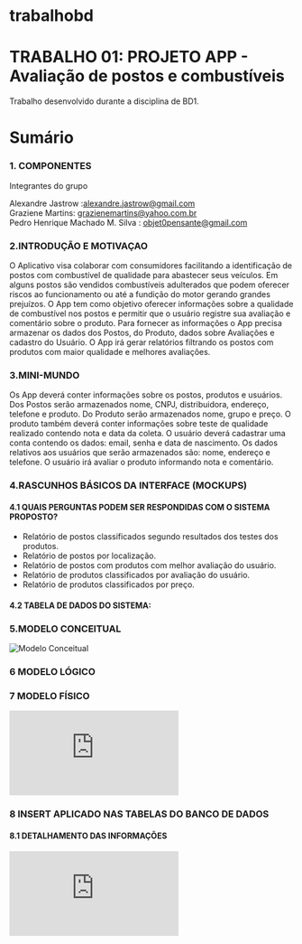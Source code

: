 # trabalhobd
# 

# TRABALHO 01:  PROJETO APP - Avaliação de postos e combustíveis
Trabalho desenvolvido durante a disciplina de BD1.

# Sumário

### 1. COMPONENTES<br>
Integrantes do grupo<br>

Alexandre Jastrow :alexandre.jastrow@gmail.com<br>
Graziene Martins: grazienemartins@yahoo.com.br<br>
Pedro Henrique Machado M. Silva : objet0pensante@gmail.com<br>

### 2.INTRODUÇÃO E MOTIVAÇAO<br>
O Aplicativo visa colaborar com consumidores facilitando a identificação de postos com combustível de qualidade para abastecer seus veículos.
Em alguns postos são vendidos combustíveis adulterados que podem oferecer riscos ao funcionamento ou até a fundição do motor gerando grandes prejuízos.
O App tem como objetivo oferecer informações sobre a qualidade de combustível nos postos e permitir que o usuário registre sua avaliação e comentário sobre o produto. Para fornecer as informações o App precisa armazenar os dados dos Postos, do Produto, dados sobre Avaliações e cadastro do Usuário. O App irá gerar relatórios filtrando os postos com produtos com maior qualidade e melhores avaliações.


### 3.MINI-MUNDO<br>

Os App deverá conter informações sobre os postos,  produtos e usuários. Dos Postos serão armazenados nome, CNPJ, distribuidora, endereço, telefone e produto. Do Produto serão armazenados nome, grupo e preço. O produto também deverá conter informações sobre teste de qualidade realizado contendo nota e data da coleta.   O usuário deverá cadastrar uma conta contendo os dados: email, senha e data de nascimento. Os dados relativos aos usuários que serão armazenados são: nome, endereço e telefone. O usuário irá avaliar o produto informando nota e comentário.

### 4.RASCUNHOS BÁSICOS DA INTERFACE (MOCKUPS)<br>


#### 4.1 QUAIS PERGUNTAS PODEM SER RESPONDIDAS COM O SISTEMA PROPOSTO?

* Relatório de postos classificados segundo resultados dos testes dos produtos.
* Relatório de postos por localização.
* Relatório de postos com produtos com melhor avaliação do usuário.
* Relatório de produtos classificados por avaliação do usuário.
* Relatório de produtos classificados por preço.
 
 
#### 4.2 TABELA DE DADOS DO SISTEMA:
    


### 5.MODELO CONCEITUAL<br>
            
![Modelo Conceitual](https://github.com/TRABALHOBD1/trabalhobd/blob/master/MODELO_CONCEITUAL.jpg "Modelo Conceitual")

   

### 6	MODELO LÓGICO<br>
       

### 7	MODELO FÍSICO<br>

![Modelo Físico](https://github.com/TRABALHOBD1/trabalhobd/blob/master/cria_tabela.sql "Modelo Físico")

    
### 8	INSERT APLICADO NAS TABELAS DO BANCO DE DADOS<br>
#### 8.1 DETALHAMENTO DAS INFORMAÇÕES

![INSERTS](https://github.com/TRABALHOBD1/PROJETO1/blob/master/inserts.sql "INSERTS")



